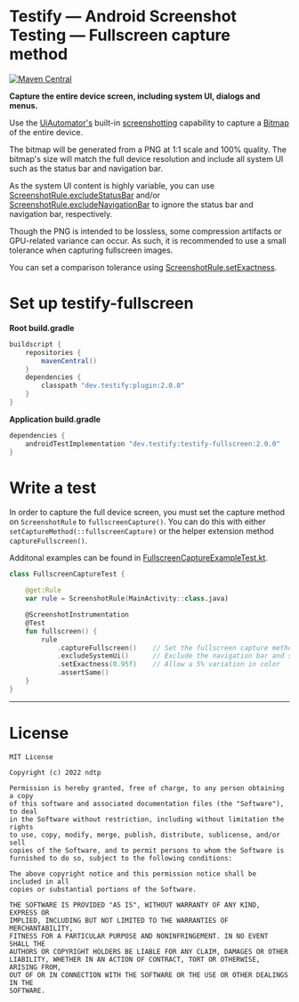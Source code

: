 # Testify — Android Screenshot Testing — Fullscreen capture method

<a href="https://search.maven.org/artifact/dev.testify/testify-fullscreen"><img alt="Maven Central" src="https://img.shields.io/maven-central/v/dev.testify/testify-fullscreen?color=%236e40ed&label=dev.testify%3Atestify-fullscreen"/></a>

**Capture the entire device screen, including system UI, dialogs and menus.**

Use the [UiAutomator's](https://developer.android.com/training/testing/other-components/ui-automator) built-in [screenshotting](https://developer.android.com/reference/androidx/test/uiautomator/UiDevice#takescreenshot) capability to capture a [Bitmap](https://developer.android.com/reference/android/graphics/Bitmap) of the entire device.

The bitmap will be generated from a PNG at 1:1 scale and 100% quality. The bitmap's size will match the full device resolution and include all system UI such as the status bar and navigation bar.

As the system UI content is highly variable, you can use [ScreenshotRule.excludeStatusBar](./src/main/java/dev/testify/capture/fullscreen/provider/StatusBarExclusionRectProvider.kt) and/or [ScreenshotRule.excludeNavigationBar](./src/main/java/dev/testify/capture/fullscreen/provider/NavigationBarExclusionRectProvider.kt) to ignore the status bar and navigation bar, respectively.

Though the PNG is intended to be lossless, some compression artifacts or GPU-related variance can occur. As such, it is recommended to use a small tolerance when capturing fullscreen images.

You can set a comparison tolerance using [ScreenshotRule.setExactness](../../Library/src/main/java/dev/testify/ScreenshotRule.kt).

# Set up testify-fullscreen

**Root build.gradle**
```groovy
buildscript {
    repositories {
        mavenCentral()
    }
    dependencies {
        classpath "dev.testify:plugin:2.0.0"
    }
}
```

**Application build.gradle**
```groovy
dependencies {
    androidTestImplementation "dev.testify:testify-fullscreen:2.0.0"
}
```

# Write a test

In order to capture the full device screen, you must set the capture method on `ScreenshotRule` to `fullscreenCapture()`.
You can do this with either `setCaptureMethod(::fullscreenCapture)` or the helper extension method `captureFullscreen()`.

Additonal examples can be found in [FullscreenCaptureExampleTest.kt](../../Samples/Legacy/src/androidTest/java/dev/testify/sample/FullscreenCaptureExampleTests.kt).

```kotlin
class FullscreenCaptureTest {

    @get:Rule
    var rule = ScreenshotRule(MainActivity::class.java)

    @ScreenshotInstrumentation
    @Test
    fun fullscreen() {
        rule
            .captureFullscreen()    // Set the fullscreen capture method
            .excludeSystemUi()      // Exclude the navigation bar and status bar areas from the comparison
            .setExactness(0.95f)    // Allow a 5% variation in color
            .assertSame()
    }
}

```

---

# License

    MIT License
    
    Copyright (c) 2022 ndtp
    
    Permission is hereby granted, free of charge, to any person obtaining a copy
    of this software and associated documentation files (the "Software"), to deal
    in the Software without restriction, including without limitation the rights
    to use, copy, modify, merge, publish, distribute, sublicense, and/or sell
    copies of the Software, and to permit persons to whom the Software is
    furnished to do so, subject to the following conditions:
    
    The above copyright notice and this permission notice shall be included in all
    copies or substantial portions of the Software.
    
    THE SOFTWARE IS PROVIDED "AS IS", WITHOUT WARRANTY OF ANY KIND, EXPRESS OR
    IMPLIED, INCLUDING BUT NOT LIMITED TO THE WARRANTIES OF MERCHANTABILITY,
    FITNESS FOR A PARTICULAR PURPOSE AND NONINFRINGEMENT. IN NO EVENT SHALL THE
    AUTHORS OR COPYRIGHT HOLDERS BE LIABLE FOR ANY CLAIM, DAMAGES OR OTHER
    LIABILITY, WHETHER IN AN ACTION OF CONTRACT, TORT OR OTHERWISE, ARISING FROM,
    OUT OF OR IN CONNECTION WITH THE SOFTWARE OR THE USE OR OTHER DEALINGS IN THE
    SOFTWARE.
